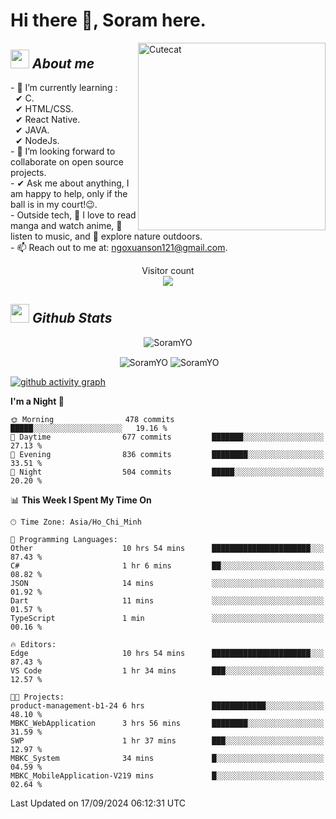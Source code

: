 # Hi there 👋, Soram here. 
 
<img align="right" width=300px alt="Cutecat" src="https://c.tenor.com/K33MDwMai28AAAAC/nyochio-d4dj.gif" />

## <img src="https://c.tenor.com/q8EQYnb8VLcAAAAi/re-zero.gif" width="30px">&nbsp;***About me***
 
\- 🌱 I’m currently learning :
  <br> &nbsp; ✔ C.
  <br> &nbsp; ✔ HTML/CSS.
  <br> &nbsp; ✔ React Native.
  <br> &nbsp; ✔ JAVA.
   <br> &nbsp; ✔ NodeJs.
<br> \- 👯 I’m looking forward to collaborate on open source projects.
<br> \- ✔ Ask me about anything, I am happy to help, only if the ball is in my court!😉.
<br> \- Outside tech,  📖 I love to read manga and watch anime, 🎵 listen to music, and 🌴 explore nature outdoors.
<br> \- 📫 Reach out to me at: ngoxuanson121@gmail.com.

<p align="center"> 
  Visitor count<br>
  <img src="https://profile-counter.glitch.me/SoramYO/count.svg" />
</p>

## <img src="https://c.tenor.com/moaQHad4VcMAAAAi/ram-dance.gif" width="30px">&nbsp;***Github Stats***
<p align="center"> <img src="https://komarev.com/ghpvc/?username=SoramYO" alt="SoramYO" /> </p>

<p align="center">&nbsp;<img align="center" src="https://github-readme-stats.vercel.app/api?username=SoramYO&theme=gotham&show_icons=true" alt="SoramYO" />

<img align="center" src="http://github-readme-streak-stats.herokuapp.com?user=SoramYO&theme=gotham&hide_border=true&date_format=M%20j%5B%2C%20Y%5D" alt="SoramYO" />


[![github activity graph](https://github-readme-activity-graph.vercel.app/graph?username=SoramYO&theme=tokyo-night)](https://github.com/SoramYO/github-readme-activity-graph)


<!--START_SECTION:waka-->
**I'm a Night 🦉** 

```text
🌞 Morning                478 commits         █████░░░░░░░░░░░░░░░░░░░░   19.16 % 
🌆 Daytime                677 commits         ███████░░░░░░░░░░░░░░░░░░   27.13 % 
🌃 Evening                836 commits         ████████░░░░░░░░░░░░░░░░░   33.51 % 
🌙 Night                  504 commits         █████░░░░░░░░░░░░░░░░░░░░   20.20 % 
```


📊 **This Week I Spent My Time On** 

```text
🕑︎ Time Zone: Asia/Ho_Chi_Minh

💬 Programming Languages: 
Other                    10 hrs 54 mins      ██████████████████████░░░   87.43 % 
C#                       1 hr 6 mins         ██░░░░░░░░░░░░░░░░░░░░░░░   08.82 % 
JSON                     14 mins             ░░░░░░░░░░░░░░░░░░░░░░░░░   01.92 % 
Dart                     11 mins             ░░░░░░░░░░░░░░░░░░░░░░░░░   01.57 % 
TypeScript               1 min               ░░░░░░░░░░░░░░░░░░░░░░░░░   00.16 % 

🔥 Editors: 
Edge                     10 hrs 54 mins      ██████████████████████░░░   87.43 % 
VS Code                  1 hr 34 mins        ███░░░░░░░░░░░░░░░░░░░░░░   12.57 % 

🐱‍💻 Projects: 
product-management-b1-24 6 hrs               ████████████░░░░░░░░░░░░░   48.10 % 
MBKC_WebApplication      3 hrs 56 mins       ████████░░░░░░░░░░░░░░░░░   31.59 % 
SWP                      1 hr 37 mins        ███░░░░░░░░░░░░░░░░░░░░░░   12.97 % 
MBKC_System              34 mins             █░░░░░░░░░░░░░░░░░░░░░░░░   04.59 % 
MBKC_MobileApplication-V219 mins             █░░░░░░░░░░░░░░░░░░░░░░░░   02.64 % 
```


 Last Updated on 17/09/2024 06:12:31 UTC
<!--END_SECTION:waka-->
